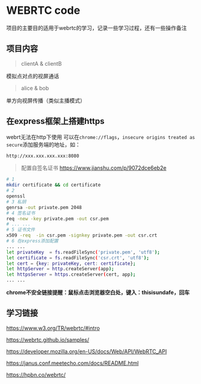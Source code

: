 # WEBRTC code
项目的主要目的适用于webrtc的学习，记录一些学习过程，还有一些操作备注

## 项目内容
> clientA & clientB

模拟点对点的视屏通话

> alice & bob

单方向视屏传播（类似主播模式）

## 在express框架上搭建https
webrt无法在http下使用
可以在`chrome://flags`，`insecure origins treated as secure`添加服务端的地址，如：
```bash
http://xxx.xxx.xxx.xxx:8080
```

>  配置自签名证书
https://www.jianshu.com/p/9072dce6eb2e

```bash
# 1 
mkdir certificate && cd certificate
# 2
openssl
# 3 私钥
genrsa -out private.pem 2048
# 4 签名证书
req -new -key private.pem -out csr.pem
# ... ...
# 5 证书文件
x509 -req  -in csr.pem -signkey private.pem -out csr.crt
# 6 在express添加配置
... ...
let privateKey  = fs.readFileSync('private.pem', 'utf8');
let certificate = fs.readFileSync('csr.crt', 'utf8');
let cert = {key: privateKey, cert: certificate};
let httpServer = http.createServer(app);
let httpsServer = https.createServer(cert, app);
... ... 

```

**chrome不安全链接提醒：鼠标点击浏览器空白处，键入：thisisundafe，回车**


## 学习链接
https://www.w3.org/TR/webrtc/#intro

https://webrtc.github.io/samples/

https://developer.mozilla.org/en-US/docs/Web/API/WebRTC_API

https://janus.conf.meetecho.com/docs/README.html

https://hpbn.co/webrtc/